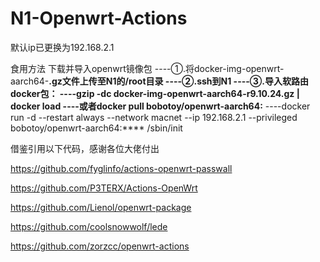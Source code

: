 # N1-Openwrt-Actions
默认ip已更换为192.168.2.1

食用方法
下载并导入openwrt镜像包
----①.将docker-img-openwrt-aarch64-****.gz文件上传至N1的/root目录
----②.ssh到N1
----③.导入软路由docker包：
----gzip -dc docker-img-openwrt-aarch64-r9.10.24.gz | docker load
----或者docker pull bobotoy/openwrt-aarch64:****
----docker run  -d --restart always --network macnet --ip 192.168.2.1  --privileged bobotoy/openwrt-aarch64:****  /sbin/init

借鉴引用以下代码，感谢各位大佬付出

https://github.com/fyglinfo/actions-openwrt-passwall

https://github.com/P3TERX/Actions-OpenWrt

https://github.com/Lienol/openwrt-package

https://github.com/coolsnowwolf/lede

https://github.com/zorzcc/openwrt-actions
